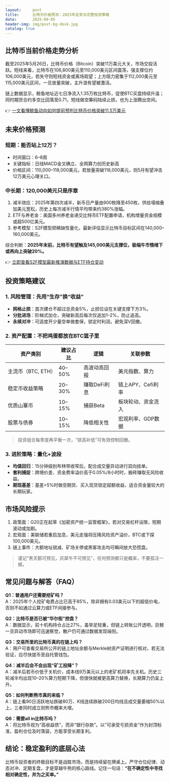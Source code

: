 ```yaml
---
layout:     post
title:      比特币价格预测：2025年走势与完整投资策略
date:       2025-09-05
header-img: img/post-bg-desk.jpg
catalog: true
---
```


## 比特币当前价格走势分析
截至2025年5月26日，比特币价格（Bitcoin）突破11万美元大关，市场交投活跃。短线来看，比特币在106,800美元至110,000美元区间震荡，强支撑位约106,000美元，若失守则短线资金或离场观望；上方阻力密集于112,000美元至115,000美元区间，一旦放量突破，主升浪有望被激活。  

链上数据显示，鲸鱼地址近七日净流入1.35万枚比特币，促使BTC买盘持续升温；同时期货合约多空比回落至0.71，短线做空筹码陆续止损，也为上涨腾出空间。

👉 [一文看懂鲸鱼动向如何提前预判比特币价格突破11.5万美元](https://okxdog.com/)

## 未来价格预测

### 短期：能否站上12万？
- 时间窗口：6–8周  
- 关键指标：日线MACD金叉确立、全网算力创历史新高  
- 价格区间：110,000–118,000美元，若放量突破118,000美元，则5月有望冲击12万美元心理关口。

### 中长期：120,000美元只是序章
1. 减半效应：2025年第四次减半，新币日产量由900枚降至450枚，供给塌缩叠加美元宽松，历史上每次减半行情平均带来约380%涨幅。  
2. ETF与养老金：美国多州养老金递交比特币ETF配置申请，机构增量资金规模或超500亿美元。  
3. 参考模型：S2F模型把稀缺性量化，最新评估显示比特币目标区间在140,000–160,000美元。

综合判断：**2025年末前，比特币有望触及145,000美元支撑位，极端牛市情绪下或再向上突破20%。**

👉 [立即查看S2F模型最新推演数据与ETF持仓变动](https://okxdog.com/)

## 投资策略建议

### 1. 风险管理：先用“生存”换“收益”
- **网格止损**：首次建仓不超过总资金5%，止损位设在关键支撑下方3%。  
- **分批进场**：阶梯式加仓，突破新高后每次仅追加1–2%，防止追高。  
- **永续对冲**：可适度开少量空单做套保，锁定时利润，避免深V回撤。

### 2. 资产配置：不把鸡蛋都放在BTC篮子里
| 资产类别 | 建议占比 | 逻辑 | 关联参数 |
|---|---|---|---|
| 主流币（BTC, ETH） | 40–50% | 高波动高回报 | 美元指数、算力 |
| 稳定币收益策略 | 20–30% | 赚取DeFi利息 | 链上APY、Cefi利率 |
| 优质山寨币 | 10–15% | 捕获Beta | 板块轮动、资金流入 |
| 股票与债券 | 10–15% | 降低相关性 | 宏观利率、GDP数据 |

> 投资组合每季度再平衡一次，“锁高补低”可有效控制回撤。

### 3. 进阶策略：量化+波段
- **均值回归**：15分钟级别布林带收窄后，配合成交量异动进行双向挂单。  
- **套利捕捉**：跨境价差、资金费率溢价高于0.05%/8小时时，搬砖赚取无风险收益。  
- **期现基差**：基差>5%时做空期货、买入现货锁定超额收益，适合资金量较大的长期玩家。

## 市场风险提示
1. 政策面：G20正在起草《加密资产统一监管框架》，若对交易杠杆设限，短期波动或加剧。  
2. 宏观面：美联储若重启加息，美元走强将压降风险资产溢价，BTC或下探100,000美元。  
3. 链上事件：大额地址锐减、矿场关停或黑客攻击均可瞬间放大恐慌盘。  

> 谨记“黑天鹅可预见，灰犀牛不可预见”，任何预测都只是概率，不要孤注一掷。

## 常见问题与解答（FAQ）

**Q1：普通用户还需要挖矿吗？**  
A：2025年个人挖矿电费占比已高于85%，除非拥有0.03美元以下的超低价电，否则不如通过云算力或ETF间接参与。

**Q2：比特币是否已被“华尔街”控盘？**  
A：数据显示，前十机构持仓占比27%，虽举足轻重，但链上转账公开透明，巨鲸一旦异动市场即可迅速察觉，散户仍可通过数据发现端倪。

**Q3：交易所里的比特币真的在链上吗？**  
A：用户可查看交易所公开的链上地址余额与Merkle树资产证明进行核对，若无法验证，应尽快提币至自托管钱包。

**Q4：减半后会不会出现“矿工投降”？**  
A：减半后若币价低于关机价，成本线9万美元以上的老矿机将率先关机。历史三轮减半均出现10–20%算力短期下降，但很快就被更高算力替换，长期算力仍呈上升。

**Q5：如何判断熊市真的来临？**  
A：链上看90日活跃地址跌破80万、K线连续跌破200日均线且成交量萎缩50%以上，三者同时成立则熊市概率大增。

**Q6：需要all in比特币吗？**  
A：将比特币视为“高收益债”，而非“银行存款”。以“可承受亏损资金”作为封顶标准，盈利仓位及时落袋，方能享受长期复利。

## 结论：稳定盈利的底层心法
比特币投资者的终极目标不是战胜市场，而是持续留在牌桌上。严守仓位纪律、动态对冲、定期复盘，才是穿越牛熊的核心路线。记住一句话：**“在不确定性中寻找相对确定性，并为之买单。”**